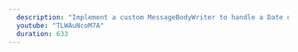 ```yaml
---
  description: "Implement a custom MessageBodyWriter to handle a Date object returned by a resource method."
  youtube: "TLWAuNcoM7A"
  duration: 633
---
```

